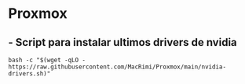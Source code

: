 # Proxmox

## - **Script para instalar ultimos drivers de nvidia**

```
bash -c "$(wget -qLO - https://raw.githubusercontent.com/MacRimi/Proxmox/main/nvidia-drivers.sh)"
```
